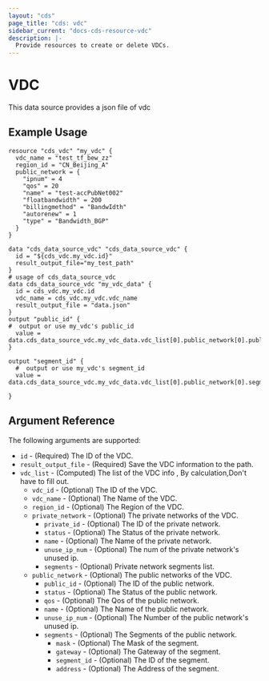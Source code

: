 ```yaml
---
layout: "cds"
page_title: "cds: vdc"
sidebar_current: "docs-cds-resource-vdc"
description: |-
  Provide resources to create or delete VDCs.
---
```


# VDC

This data source provides a json file of vdc

## Example Usage

```hcl
resource "cds_vdc" "my_vdc" {
  vdc_name = "test_tf_bew_zz"
  region_id = "CN_Beijing_A"
  public_network = {
    "ipnum" = 4
    "qos" = 20
    "name" = "test-accPubNet002"
    "floatbandwidth" = 200
    "billingmethod" = "BandwIdth"
    "autorenew" = 1
    "type" = "Bandwidth_BGP"
  }
}

data "cds_data_source_vdc" "cds_data_source_vdc" {
  id = "${cds_vdc.my_vdc.id}"
  result_output_file="my_test_path"
}
# usage of cds_data_source_vdc
data cds_data_source_vdc "my_vdc_data" {
  id = cds_vdc.my_vdc.id
  vdc_name = cds_vdc.my_vdc.vdc_name
  result_output_file = "data.json"
}
output "public_id" {
#  output or use my_vdc's public_id
  value = data.cds_data_source_vdc.my_vdc_data.vdc_list[0].public_network[0].public_id
}

output "segment_id" {
  #  output or use my_vdc's segment_id
  value = data.cds_data_source_vdc.my_vdc_data.vdc_list[0].public_network[0].segments[0].segment_id

}
```

## Argument Reference

The following arguments are supported:

* `id` - (Required) The ID of the VDC.
* `result_output_file` - (Required) Save the VDC information to the path.
* `vdc_list` - (Computed) The list of the VDC info , By calculation,Don't have to fill out.
  * `vdc_id` - (Optional) The ID of the VDC.
  * `vdc_name` - (Optional) The Name of the VDC.
  * `region_id` - (Optional) The Region of the VDC.
  * `private_network` - (Optional) The private networks of the VDC.
    * `private_id` - (Optional) The ID of the private network.
    * `status` - (Optional) The Status of the private network.
    * `name` - (Optional) The Name of the private network.
    * `unuse_ip_num` - (Optional) The num of the private network's unused ip. 
    * `segments` - (Optional) Private network segments list.
  * `public_network` - (Optional)  The public networks of the VDC.
    * `public_id` - (Optional) The ID of the public network.
    * `status` - (Optional) The Status of the public network.
    * `qos` - (Optional) The Qos of the public network.
    * `name` - (Optional) The Name of the public network.
    * `unuse_ip_num` - (Optional) The Number of the public network's unused ip.
    * `segments` - (Optional) The Segments of the public network.
      * `mask` - (Optional) The Mask of the segment.
      * `gateway` - (Optional) The Gateway of the segment.
      * `segment_id` - (Optional) The ID of the segment.
      * `address` - (Optional) The Address of the segment.
